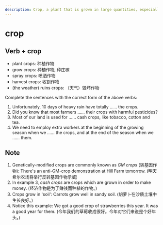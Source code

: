 ```yaml
---
description: Crop, a plant that is grown in large quantities, especially as food. (庄稼；作物)
---
```


# crop

## Verb + crop

- plant crops: 种植作物
- grow crops: 种植作物, 种庄稼
- spray crops: 喷洒作物
- harvest crops: 收割作物
- (the weather) ruins crops: （天气）毁坏作物

Complete the sentences with the correct form of the above verbs:

1. Unfortunately, 10 days of heavy rain have totally ...... the crops.
2. Did you know that most farmers ...... their crops with harmful pesticides?
3. Most of our land is used for ...... cash crops, like tobacco, cotton and tea.
4. We need to employ extra workers at the beginning of the growing season when we ...... the crops, and at the end of the season when we ...... them.

## Note

1. Genetically-modified crops are commonly known as *GM crops* (转基因作物): There's an anti-GM-crop demonstration at Hill Farm tomorrow. (明天希尔农场将举行反转基因作物示威)
2. In example 3, *cash crops* are crops which are grown in order to make money. (经济作物是为了赚钱而种植的作物。)
3. Crops grow in 'soil': Carrots grow well in sandy soil. (胡萝卜在沙质土壤中生长良好。)
4. Notice this example: We got a good crop of strawberries this year. It was a good year for them. (今年我们的草莓收成很好。今年对它们来说是个好年头。)
